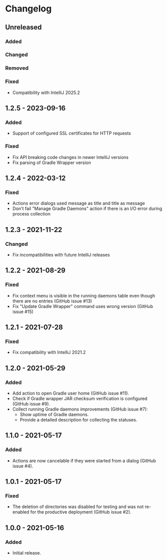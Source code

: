 # Changelog

## Unreleased

### Added

### Changed

### Removed

### Fixed
- Compatibility with IntelliJ 2025.2

## 1.2.5 - 2023-09-16

### Added
- Support of configured SSL certificates for HTTP requests

### Fixed
- Fix API breaking code changes in newer IntelliJ versions
- Fix parsing of Gradle Wrapper version

## 1.2.4 - 2022-03-12

### Fixed
- Actions error dialogs used message as title and title as message
- Don't fail "Manage Gradle Daemons" action if there is an I/O error during process collection

## 1.2.3 - 2021-11-22

### Changed
- Fix incompatibilities with future IntelliJ releases

## 1.2.2 - 2021-08-29

### Fixed
- Fix context menu is visible in the running daemons table even though there are no entries (GitHub issue #13)
- Fix "Update Gradle Wrapper" command uses wrong version (GitHub issue #15)

## 1.2.1 - 2021-07-28

### Fixed
- Fix compatibility with IntelliJ 2021.2

## 1.2.0 - 2021-05-29

### Added
- Add action to open Gradle user home (GitHub issue #11). 
- Check if Gradle wrapper JAR checksum verification is configured (GitHub issue #9).
- Collect running Gradle daemons improvements (GitHub issue #7):
    - Show uptime of Gradle daemons.
    - Provide a detailed description for collecting the statuses.

## 1.1.0 - 2021-05-17

### Added
- Actions are now cancelable if they were started from a dialog (GitHub issue #4).

## 1.0.1 - 2021-05-17

### Fixed
- The deletion of directories was disabled for testing and was not re-enabled for the productive deployment (GitHub issue #2).

## 1.0.0 - 2021-05-16

### Added
- Initial release.
